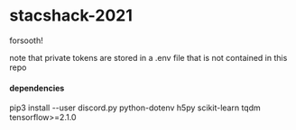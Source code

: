 # stacshack-2021
forsooth!

note that private tokens are stored in a .env file that is not contained in this repo

#### dependencies
pip3 install --user discord.py python-dotenv h5py scikit-learn tqdm tensorflow>=2.1.0

